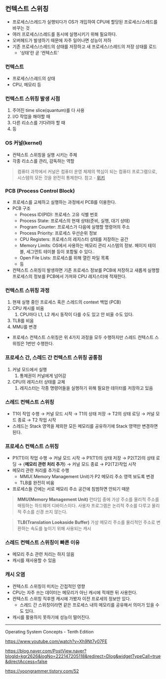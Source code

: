 ## 컨텍스트 스위칭

- 프로세스/스레드가 실행되다가 OS가 개입하여 CPU에 할당된 프로세스/스레드를 바꾸는 것
- 여러 프로세스/스레드를 동시에 실행시키기 위해 필요하다.
- 오버헤드가 발생하기 때문에 자주 일어나면 성능이 저하
- 기존 프로세스/스레드의 상태를 저장하고 새 프로세스/스레드의 저장 상태를 로드
    - ‘상태’란 곧 ‘컨텍스트’

### 컨텍스트

- 프로세스/스레드의 상태
- CPU, 메모리 등

### 컨텍스트 스위칭 발생 시점

1. 주어진 time slice(quantum)를 다 사용
2. I/O 작업을 해야할 때
3. 다른 리소스를 기다려야 할 때
4. 등

### OS 커널(kernel)

- 컨텍스트 스위칭을 실행 시키는 주체
- 각종 리소스를 관리, 감독하는 역할

> 컴퓨터 과학에서 커널은 컴퓨터 운영 체제의 핵심이 되는 컴퓨터 프로그램으로, 시스템의 모든 것을 완전히 통제한다.
참고 - [위키](https://ko.wikipedia.org/wiki/%EC%BB%A4%EB%84%90_(%EC%BB%B4%ED%93%A8%ED%8C%85))
>

### PCB (Process Control Block)

- 프로세스를 교체하고 실행하는 과정에서 PCB를 이용한다.
- PCB 구조
    - Process ID(PID): 프로세스 고유 식별 번호
    - Process State: 프로세스의 현재 상태(준비, 실행, 대기 상태)
    - Program Counter: 프로세스가 다음에 실행할 명령어의 주소
    - Process Priority: 프로세스 우선순위 정보
    - CPU Registers: 프로세스의 레지스터 상태를 저장하는 공간
    - Memory Limits: OS에서 사용하는 메모리 관리 시스템의 정보. 페이지 테이블, 세그먼트 테이블 등이 포함될 수 있다..
    - Open File Lists: 프로세스를 위해 열린 파일 목록
    - 등
- 컨텍스트 스위칭이 발생하면 기존 프로세스 정보를 PCB에 저장하고 새롭게 실행할 프로세스의 정보를 PCB에서 가져와 CPU 레지스터에 적재한다.

### 컨텍스트 스위칭 과정

1. 현재 실행 중인 프로세스 혹은 스레드의 context 백업 (PCB)
2. CPU 캐시를 비움
    1. CPU마다 L1, L2 캐시 동작이 다를 수도 있고 안 비울 수도 있다.
3. TLB를 비움
4. MMU를 변경
- 프로세스 컨텍스트 스위칭은 위 4가지 과정을 모두 수행하지만 스레드 컨텍스트 스위칭은 1번만 수행한다.

### 프로세스 간, 스레드 간 컨텍스트 스위칭 공통점

1. 커널 모드에서 실행
    1. 통제권이 커널에게 넘어감
2. CPU의 레지스터 상태를 교체
    1. 레지스터는 각종 명령어들을 실행하기 위해 필요한 데이터를 저장하고 있음

### 스레드 컨텍스트 스위칭

- T1이 작업 수행 → 커널 모드 시작 → T1의 상태 저장 → T2의 상태 로딩 → 커널 모드 종료 → T2 작업 시작
- 스레드는 Stack 영역을 제외한 모든 메모리를 공유하기에 Stack 영역만 변경하면 된다.

### 프로세스 컨텍스트 스위칭

- P1(T1)이 작업 수행 → 커널 모드 시작 → P1(T1)의 상태 저장 → P2(T2)의 상태 로딩 → {**메모리 관련 처리 추가**} → 커널 모드 종료 → P2(T2)작업 시작
- 메모리 관련 처리를 추가로 수행
    - MMU( Memory Management Unit)가 P2 메모리 주소 영역 보도록 변경
    - TLB를 완전히 비움
- 프로세스들 간에는 서로 메모리 주소 공간에 침범하면 안되기 때문

> **MMU(Memory Management Unit)**
런타임 중에 가상 주소를 물리적 주소를 매핑하는 하드웨어 디바이스이다. 사용자 프로그램은 논리적 주소를 다루고 물리적 주소를 신경 쓰지 않는다.
>

> **TLB(Translation Lookaside Buffer)**
가상 메모리 주소를 물리적인 주소로 변환하는 속도를 높이기 위해 사용되는 캐시
>

### 스레드 컨텍스트 스위칭이 빠른 이유

- 메모리 주소 관련 처리는 하지 않음
- 캐시를 재사용할 수 있음

### 캐시 오염

- 컨텍스트 스위칭이 미치는 간접적인 영향
- CPU는 자주 쓰는 데이터는 메모리가 아닌 캐시에 적재한 뒤 사용한다.
- 컨텍스트 스위칭 직후엔 캐시에 가봤자 이전 프로세의 정보만 있다.
    - 스레드 간 스위칭이라면 같은 프로세스 내의 메모리를 공유해서 의미가 있을 수도 있다.
- 캐시를 활용하지 못하기에 성능이 떨어진다.

---

Operating System Concepts - Tenth Edition

https://www.youtube.com/watch?v=Xh9Nt7y07FE

https://blog.naver.com/PostView.naver?blogId=kgr2626&logNo=222147205118&redirect=Dlog&widgetTypeCall=true&directAccess=false

https://yoongrammer.tistory.com/52